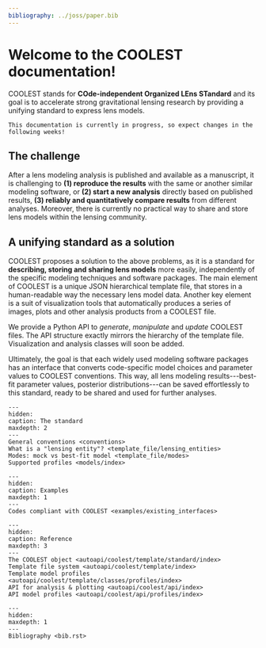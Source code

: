 ```yaml
---
bibliography: ../joss/paper.bib
---
```


# Welcome to the COOLEST documentation!

COOLEST stands for **COde-independent Organized LEns STandard** and its goal is to accelerate strong gravitational lensing research by providing a unifying standard to express lens models.

```{warning}
This documentation is currently in progress, so expect changes in the following weeks!
```

## The challenge

After a lens modeling analysis is published and available as a manuscript, it is challenging to **(1) reproduce the results** with the same or another similar modeling software, or **(2) start a new analysis** directly based on published results, **(3) reliably and quantitatively compare results** from different analyses. Moreover, there is currently no practical way to share and store lens models within the lensing community.

## A unifying standard as a solution

COOLEST proposes a solution to the above problems, as it is a standard for **describing, storing and sharing lens models** more easily, independently of the specific modeling techniques and software packages. The main element of COOLEST is a unique JSON hierarchical template file, that stores in a human-readable way the necessary lens model data. Another key element is a suit of visualization tools that automatically produces a series of images, plots and other analysis products from a COOLEST file.

We provide a Python API to *generate*, *manipulate* and *update* COOLEST files. The API structure exactly mirrors the hierarchy of the template file. Visualization and analysis classes will soon be added.

Ultimately, the goal is that each widely used modeling software packages has an interface that converts code-specific model choices and parameter values to COOLEST conventions. This way, all lens modeling results---best-fit parameter values, posterior distributions---can be saved effortlessly to this standard, ready to be shared and used for further analyses.

```{toctree}
---
hidden:
caption: The standard
maxdepth: 2
---
General conventions <conventions>
What is a "lensing entity"? <template_file/lensing_entities>
Modes: mock vs best-fit model <template_file/modes>
Supported profiles <models/index>
```

```{toctree}
---
hidden:
caption: Examples
maxdepth: 1
---
Codes compliant with COOLEST <examples/existing_interfaces>
```

```{toctree}
---
hidden:
caption: Reference
maxdepth: 3
---
The COOLEST object <autoapi/coolest/template/standard/index>
Template file system <autoapi/coolest/template/index>
Template model profiles <autoapi/coolest/template/classes/profiles/index>
API for analysis & plotting <autoapi/coolest/api/index>
API model profiles <autoapi/coolest/api/profiles/index>
```

```{toctree}
---
hidden:
maxdepth: 1
---
Bibliography <bib.rst>
```
